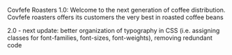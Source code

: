 Covfefe Roasters 1.0:
Welcome to the next generation of coffee distribution. Covfefe roasters offers its customers the very best in roasted coffee beans

2.0 - next update: better organization of typography in CSS (i.e. assigning classes for font-families, font-sizes, font-weights), removing redundant code